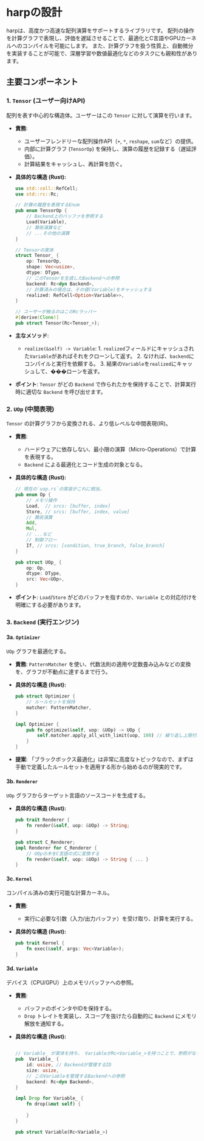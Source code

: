 # harpの設計

harpは、高度かつ高速な配列演算をサポートするライブラリです。
配列の操作を計算グラフで表現し、評価を遅延させることで、最適化とC言語やGPUカーネルへのコンパイルを可能にします。
また、計算グラフを扱う性質上、自動微分を実装することが可能で、深層学習や数値最適化などのタスクにも親和性があります。

## 主要コンポーネント

### 1. `Tensor` (ユーザー向けAPI)

配列を表す中心的な構造体。ユーザーはこの `Tensor` に対して演算を行います。

- **責務**:
  - ユーザーフレンドリーな配列操作API（`+`, `*`, `reshape`, `sum`など）の提供。
  - 内部に計算グラフ (`TensorOp`) を保持し、演算の履歴を記録する（遅延評価）。
  - 計算結果をキャッシュし、再計算を防ぐ。
- **具体的な構造 (Rust):**

    ```rust
    use std::cell::RefCell;
    use std::rc::Rc;

    // 計算の履歴を表現するEnum
    pub enum TensorOp {
        // Backend上のバッファを参照する
        Load(Variable), 
        // 算術演算など
        // ...その他の演算
    }

    // Tensorの実体
    struct Tensor_ {
        op: TensorOp,
        shape: Vec<usize>,
        dtype: DType,
        // このTensorを生成したBackendへの参照
        backend: Rc<dyn Backend>,
        // 計算済みの場合は、その値(Variable)をキャッシュする
        realized: RefCell<Option<Variable>>,
    }

    // ユーザーが触るのはこのRcラッパー
    #[derive(Clone)]
    pub struct Tensor(Rc<Tensor_>);
    ```

- **主なメソッド**:
  - `realize(&self) -> Variable`:
        1. `realized`フィールドにキャッシュされた`Variable`があればそれをクローンして返す。
        2. なければ、`backend`にコンパイルと実行を依頼する。
        3. 結果の`Variable`を`realized`にキャッシュして、���ローンを返す。
- **ポイント**: `Tensor` がどの `Backend` で作られたかを保持することで、計算実行時に適切な `Backend` を呼び出せます。

### 2. `UOp` (中間表現)

`Tensor` の計算グラフから変換される、より低レベルな中間表現(IR)。

- **責務**:
  - ハードウェアに依存しない、最小限の演算（Micro-Operations）で計算を表現する。
  - `Backend` による最適化とコード生成の対象となる。
- **具体的な構造 (Rust):**

    ```rust
    // 現在の`uop.rs`の実装がこれに相当。
    pub enum Op {
        // メモリ操作
        Load,  // srcs: [buffer, index]
        Store, // srcs: [buffer, index, value]
        // 算術演算
        Add,
        Mul,
        // ...など
        // 制御フロー
        If, // srcs: [condition, true_branch, false_branch]
    }

    pub struct UOp_ {
        op: Op,
        dtype: DType,
        src: Vec<UOp>,
    }
    ```

- **ポイント**: `Load`/`Store` がどのバッファを指すのか、`Variable` との対応付けを明確にする必要があります。

### 3. `Backend` (実行エンジン)

#### 3a. `Optimizer`

`UOp` グラフを最適化する。

- **責務**: `PatternMatcher` を使い、代数法則の適用や定数畳み込みなどの変換を、グラフが不動点に達するまで行う。
- **具体的な構造 (Rust):**

    ```rust
    pub struct Optimizer {
        // ルールセットを保持
        matcher: PatternMatcher,
    }

    impl Optimizer {
        pub fn optimize(&self, uop: &UOp) -> UOp {
            self.matcher.apply_all_with_limit(uop, 100) // 繰り返し上限付きで適用
        }
    }
    ```

- **提案**: 「ブラックボックス最適化」は非常に高度なトピックなので、まずは手動で定義したルールセットを適用する形から始めるのが現実的です。

#### 3b. `Renderer`

`UOp` グラフからターゲット言語のソースコードを生成する。

- **具体的な構造 (Rust):**

    ```rust
    pub trait Renderer {
        fn render(&self, uop: &UOp) -> String;
    }

    pub struct C_Renderer;
    impl Renderer for C_Renderer {
        // UOpの木をC言語の式に変換する
        fn render(&self, uop: &UOp) -> String { ... }
    }
    ```

#### 3c. `Kernel`

コンパイル済みの実行可能な計算カーネル。

- **責務**:
  - 実行に必要な引数（入力/出力バッファ）を受け取り、計算を実行する。
- **具体的な構造 (Rust):**

    ```rust
    pub trait Kernel {
        fn exec(&self, args: Vec<Variable>);
    }
    ```

#### 3d. `Variable`

デバイス（CPU/GPU）上のメモリバッファへの参照。

- **責務**:
  - バッファのポインタやIDを保持する。
  - `Drop` トレイトを実装し、スコープを抜けたら自動的に `Backend` にメモリ解放を通知する。
- **具体的な構造 (Rust):**

    ```rust

    // Variable_ が実体を持ち、 VariableがRc<Variable_>を持つことで、参照がなくなったら自動的に解放されるように。
    pub  Variable_ {
        id: usize, // Backendが管理するID
        size: usize,
        // このVariableを管理するBackendへの参照
        backend: Rc<dyn Backend>, 
    }

    impl Drop for Variable_ {
        fn drop(&mut self) {
            
        }
    }

    pub struct Variable(Rc<Variable_>)
    ```
